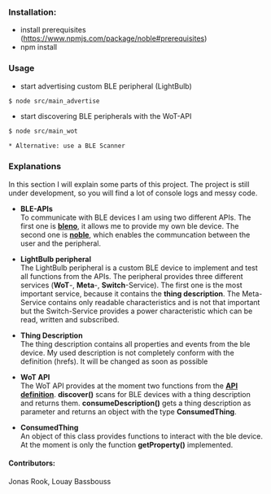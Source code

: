 ### **Installation:** ###

* install prerequisites (https://www.npmjs.com/package/noble#prerequisites)
* npm install

### **Usage** ###
* start advertising custom BLE peripheral (LightBulb)
```sh
$ node src/main_advertise
```

* start discovering BLE peripherals with the WoT-API
```sh
$ node src/main_wot
```

    * Alternative: use a BLE Scanner

### **Explanations** ###
In this section I will explain some parts of this project. The project is still under
development, so you will find a lot of console logs and messy code.  

* **BLE-APIs**  
To communicate with BLE devices I am using two different APIs. The first one is [**bleno**](https://github.com/sandeepmistry/bleno),
it allows me to provide my own ble device. The second one is [**noble**](https://github.com/sandeepmistry/noble), which enables the
communcation between the user and the peripheral.


* **LightBulb peripheral**  
The LightBulb peripheral is a custom BLE device to implement and test all functions from the APIs. The peripheral
provides three different services (**WoT**-, **Meta**-, **Switch**-Service). The first one is the most important service,
because it contains the **thing description**. The Meta-Service contains only readable characteristics and is not that important but
the Switch-Service provides a power characteristic which can be read, written and subscribed.  

* **Thing Description**  
The thing description contains all properties and events from the ble device. My used description is not completely conform with the definition (hrefs). It will be changed as soon as possible

* **WoT API**  
The WoT API provides at the moment two functions from the [**API definition**](http://w3c.github.io/wot/current-practices/wot-practices.html#scripting-api ). **discover()** scans for BLE devices with a thing description and returns them. **consumeDescription()** gets a thing description as parameter and returns an object with the type **ConsumedThing**.

* **ConsumedThing**   
An object of this class provides functions to interact with the ble device. At the moment is only the function **getProperty()** implemented.

#### **Contributors:** ####
Jonas Rook,
Louay Bassbouss
